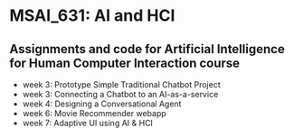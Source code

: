 # MSAI_631: AI and HCI 

## Assignments and code for Artificial Intelligence for Human Computer Interaction course 

- week 3: Prototype Simple Traditional Chatbot Project
- week 3: Connecting a Chatbot to an AI-as-a-service
- week 4: Designing a Conversational Agent
- week 6: Movie Recommender webapp 
- week 7: Adaptive UI using AI & HCI 
